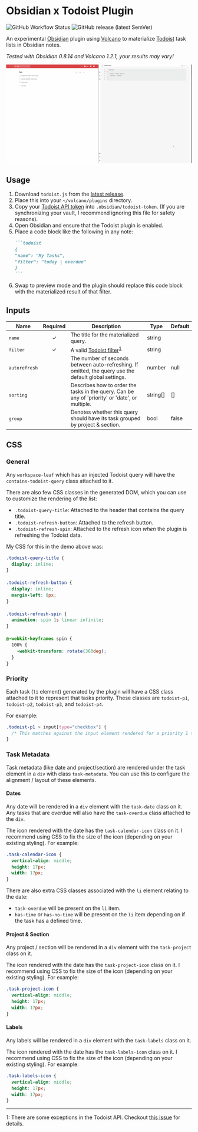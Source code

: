 # Obsidian x Todoist Plugin

![GitHub Workflow Status](https://img.shields.io/github/workflow/status/jamiebrynes7/obsidian-todoist-plugin/premerge?style=for-the-badge) ![GitHub release (latest SemVer)](https://img.shields.io/github/v/release/jamiebrynes7/obsidian-todoist-plugin?style=for-the-badge)

An experimental [Obsidian](https://obsidian.md/) plugin using [Volcano](https://github.com/kognise/volcano) to materialize [Todoist](https://todoist.com/) task lists in Obsidian notes.

_Tested with Obsidian 0.8.14 and Volcano 1.2.1, your results may vary!_

![Example gif](./assets/obsidian-todoist-sync.gif)

## Usage

1. Download `todoist.js` from the [latest release](https://github.com/jamiebrynes7/obsidian-todoist-plugin/releases).
2. Place this into your `~/volcano/plugins` directory.
3. Copy your [Todoist API token](https://todoist.com/prefs/integrations) into `.obsidian/todoist-token`. (If you are synchronizing your vault, I recommend ignoring this file for safety reasons).
4. Open Obsidian and ensure that the Todoist plugin is enabled.
5. Place a code block like the following in any note:
   ````markdown
   ```todoist
   {
   "name": "My Tasks",
   "filter": "today | overdue"
   }
   ```
   ````
6. Swap to preview mode and the plugin should replace this code block with the materialized result of that filter.

## Inputs

| Name          | Required | Description                                                                                                       | Type     | Default |
| ------------- | :------: | ----------------------------------------------------------------------------------------------------------------- | -------- | ------- |
| `name`        |    ✓     | The title for the materialized query.                                                                             | string   |         |
| `filter`      |    ✓     | A valid [Todoist filter](https://get.todoist.help/hc/en-us/articles/205248842-Filters)<sup>[1](#footnote-1)</sup> | string   |         |
| `autorefresh` |          | The number of seconds between auto-refreshing. If omitted, the query use the default global settings.             | number   | null    |
| `sorting`     |          | Describes how to order the tasks in the query. Can be any of 'priority' or 'date', or multiple.                   | string[] | []      |
| `group`       |          | Denotes whether this query should have its task grouped by project & section.                                     | bool     | false   |

## CSS

### General

Any `workspace-leaf` which has an injected Todoist query will have the `contains-todoist-query` class attached to it.

There are also few CSS classes in the generated DOM, which you can use to customize the rendering of the list:

- `.todoist-query-title`: Attached to the header that contains the query title.
- `.todoist-refresh-button`: Attached to the refresh button.
- `.todoist-refresh-spin`: Attached to the refresh icon _when_ the plugin is refreshing the Todoist data.

My CSS for this in the demo above was:

```css
.todoist-query-title {
  display: inline;
}

.todoist-refresh-button {
  display: inline;
  margin-left: 8px;
}

.todoist-refresh-spin {
  animation: spin 1s linear infinite;
}

@-webkit-keyframes spin {
  100% {
    -webkit-transform: rotate(360deg);
  }
}
```

### Priority

Each task (`li` element) generated by the plugin will have a CSS class attached to it to represent that tasks priority. These classes are `todoist-p1`, `todoist-p2`, `todoist-p3`, and `todoist-p4`.

For example:

```css
.todoist-p1 > input[type="checkbox"] {
  /* This matches against the input element rendered for a priority 1 task. */
}
```

### Task Metadata

Task metadata (like date and project/section) are rendered under the task element in a `div` with class `task-metadata`. You can use this to configure the alignment / layout of these elements.

#### Dates

Any date will be rendered in a `div` element with the `task-date` class on it. Any tasks that are overdue will also have the `task-overdue` class attached to the `div`.

The icon rendered with the date has the `task-calendar-icon` class on it. I recommend using CSS to fix the size of the icon (depending on your existing styling). For example:

```css
.task-calendar-icon {
  vertical-align: middle;
  height: 17px;
  width: 17px;
}
```

There are also extra CSS classes associated with the `li` element relating to the date:

- `task-overdue` will be present on the `li` item.
- `has-time` or `has-no-time` will be present on the `li` item depending on if the task has a defined time.

#### Project & Section

Any project / section will be rendered in a `div` element with the `task-project` class on it.

The icon rendered with the date has the `task-project-icon` class on it. I recommend using CSS to fix the size of the icon (depending on your existing styling). For example:

```css
.task-project-icon {
  vertical-align: middle;
  height: 17px;
  width: 17px;
}
```

#### Labels

Any labels will be rendered in a `div` element with the `task-labels` class on it.

The icon rendered with the date has the `task-labels-icon` class on it. I recommend using CSS to fix the size of the icon (depending on your existing styling). For example:

```css
.task-labels-icon {
  vertical-align: middle;
  height: 17px;
  width: 17px;
}
```

---

<a name="footnote-1">1</a>: There are some exceptions in the Todoist API. Checkout [this issue](https://github.com/jamiebrynes7/obsidian-todoist-plugin/issues/34) for details.
